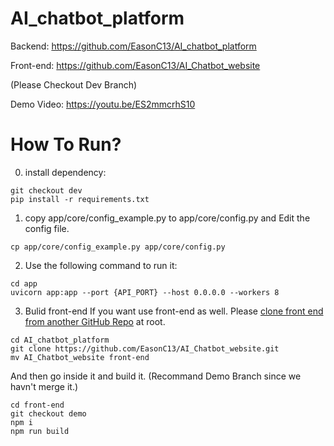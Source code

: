 # AI_chatbot_platform

Backend: https://github.com/EasonC13/AI_chatbot_platform

Front-end: https://github.com/EasonC13/AI_Chatbot_website

(Please Checkout Dev Branch)

Demo Video: https://youtu.be/ES2mmcrhS10

# How To Run?

0. install dependency:

```
git checkout dev
pip install -r requirements.txt
```

1. copy app/core/config_example.py to app/core/config.py and Edit the config file.

```
cp app/core/config_example.py app/core/config.py
```

2. Use the following command to run it:

```
cd app
uvicorn app:app --port {API_PORT} --host 0.0.0.0 --workers 8
```

3. Bulid front-end
If you want use front-end as well. 
Please [clone front end from another GitHub Repo](https://github.com/EasonC13/AI_Chatbot_website) at root.

```
cd AI_chatbot_platform
git clone https://github.com/EasonC13/AI_Chatbot_website.git
mv AI_Chatbot_website front-end
```

And then go inside it and build it. (Recommand Demo Branch since we havn't merge it.)

```
cd front-end
git checkout demo
npm i
npm run build
```
